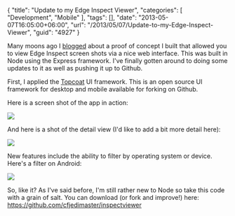 {
	"title": "Update to my Edge Inspect Viewer",
	"categories": [
		"Development",
		"Mobile"
	],
	"tags": [],
	"date": "2013-05-07T16:05:00+06:00",
	"url": "/2013/05/07/Update-to-my-Edge-Inspect-Viewer",
	"guid": "4927"
}

Many moons ago I <a href="http://www.raymondcamden.com/index.cfm/2012/11/6/Proof-of-Concept--An-Edge-Inspect-Screenshot-Viewer">blogged</a> about a proof of concept I built that allowed you to view Edge Inspect screen shots via a nice web interface. This was built in Node using the Express framework. I've finally gotten around to doing some updates to it as well as pushing it up to Github.
<!--more-->
First, I applied the <a href="http://topcoat.io/">Topcoat</a> UI framework. This is an open source UI framework for desktop and mobile available for forking on Github. 

Here is a screen shot of the app in action:

<img src="https://static.raymondcamden.com/images/one.png" />

And here is a shot of the detail view (I'd like to add a bit more detail here):

<img src="https://static.raymondcamden.com/images/onepointfive.png" />

New features include the ability to filter by operating system or device. Here's a filter on Android:

<img src="https://static.raymondcamden.com/images/two.png" />

So, like it? As I've said before, I'm still rather new to Node so take this code with a grain of salt. You can download (or fork and improve!) here: <a href="https://github.com/cfjedimaster/inspectviewer">https://github.com/cfjedimaster/inspectviewer</a>